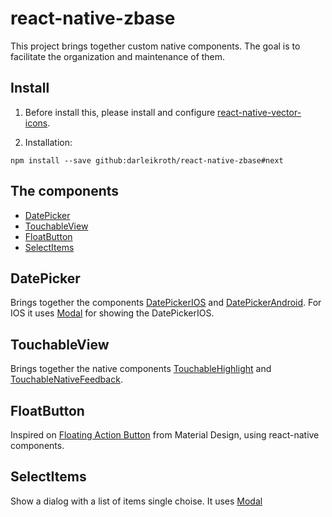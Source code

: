 # react-native-zbase

This project brings together custom native components. The goal is to facilitate the organization and maintenance of them.

## Install

1. Before install this, please install and configure [react-native-vector-icons](https://github.com/oblador/react-native-vector-icons#installation).

2. Installation:

```
npm install --save github:darleikroth/react-native-zbase#next
```

## The components

- [DatePicker](#datepicker)
- [TouchableView](#touchableview)
- [FloatButton](floatbutton)
- [SelectItems](selectitems)

## DatePicker

Brings together the components [DatePickerIOS](https://facebook.github.io/react-native/docs/datepickerios.html#datepickerios) and [DatePickerAndroid](https://facebook.github.io/react-native/docs/datepickerandroid.html#datepickerandroid). For IOS it uses [Modal](https://facebook.github.io/react-native/docs/modal.html#modal) for showing the DatePickerIOS.

## TouchableView

Brings together the native components [TouchableHighlight](https://facebook.github.io/react-native/docs/touchablehighlight.html#touchablehighlight) and [TouchableNativeFeedback](https://facebook.github.io/react-native/docs/touchablenativefeedback.html#touchablenativefeedback).

## FloatButton

Inspired on [Floating Action Button](https://material.io/guidelines/components/buttons-floating-action-button.html) from Material Design, using react-native components.

## SelectItems

Show a dialog with a list of items single choise. It uses [Modal](https://facebook.github.io/react-native/docs/modal.html#modal)
